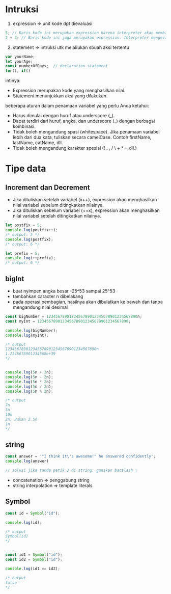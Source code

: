 # Intruksi

1. expression => unit kode dpt dievaluasi

```javascript
5; // Baris kode ini merupakan expression karena interpreter akan membaca kode ini dan menghasilkan nilai 5.
2 + 3; // Baris kode ini juga merupakan expression. Interpreter mengevaluasi kode dan juga akan menghasilkan nilai 5.
```

2. statement => intruksi utk melakukan sbuah aksi tertentu

```javascript
var yourName;
let yourAge;
const numberOfDays;  // declaration statement
for(), if()
```

intinya:

-   Expression merupakan kode yang menghasilkan nilai.
-   Statement menunjukkan aksi yang dilakukan.

beberapa aturan dalam penamaan variabel yang perlu Anda ketahui:

-   Harus dimulai dengan huruf atau underscore (\_).
-   Dapat terdiri dari huruf, angka, dan underscore (\_) dengan berbagai kombinasi.
-   Tidak boleh mengandung spasi (whitespace). Jika penamaan variabel lebih dari dua kata, tuliskan secara camelCase. Contoh firstName, lastName, catName, dll.
-   Tidak boleh mengandung karakter spesial (! . , / \ + \* = dll.)


# Tipe data

## Increment dan Decrement

- Jika dituliskan setelah variabel (x++), expression akan menghasilkan nilai variabel sebelum ditingkatkan nilainya.
- Jika dituliskan sebelum variabel (++x), expression akan menghasilkan nilai variabel setelah ditingkatkan nilainya.

```javascript
let postfix = 5;
console.log(postfix++);
/* output: 5 */
console.log(postfix);
/* output: 6 */

let prefix = 5;
console.log(++prefix);
/* output: 6 */
```

## bigInt
- buat nyimpen angka besar -25^53 sampai 25^53
- tambahkan caracter n dibelakang
- pada operasi pembagian, hasilnya akan dibulatkan ke bawah dan tanpa mengandung nilai desimal
```javascript
const bigNumber = 1234567890123456789012345678901234567890n;
const myInt = 1234567890123456789012345678901234567890;

console.log(bigNumber);
console.log(myInt);

/* output
1234567890123456789012345678901234567890n
1.2345678901234568e+39
*/


console.log(5n + 2n);
console.log(5n - 2n);
console.log(5n * 2n);
console.log(5n / 2n);
console.log(5n % 2n);

/* output
7n
3n
10n
2n; Bukan 2.5n
1n
*/
```

## string
```javascript
const answer = '"I think it\'s awesome!" he answered confidently';
console.log(answer)

// solusi jika tanda petik 2 di string, gunakan bacslash \
```
- concatenation => penggabung string
- string interpolation => template literals

## Symbol
```javascript
const id = Symbol("id");

console.log(id);

/* output
Symbol(id)
*/


const id1 = Symbol("id");
const id2 = Symbol("id");

console.log(id1 == id2);

/* output
false
*/
```















